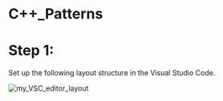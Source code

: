 # C++_Patterns

# Step 1:
<p>Set up the following layout structure in the Visual Studio Code.</p>
<img src="./layout.jpg" alt="my_VSC_editor_layout">
